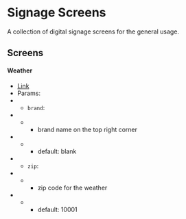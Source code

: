 # Signage Screens
A collection of digital signage screens for the general usage.

## Screens

#### Weather
- [Link](https://vehbiu.github.io/signage-screens/weather/index.html)
- Params: 
- - `brand`:
- - - brand name on the top right corner
- - - default: blank
- - `zip`: 
- - - zip code for the weather
- - - default: 10001
